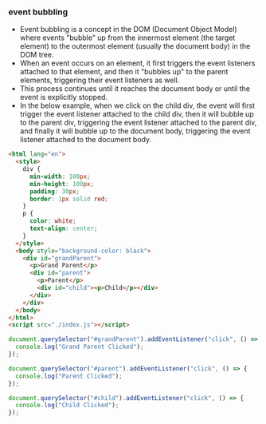 ### event bubbling

- Event bubbling is a concept in the DOM (Document Object Model) where events "bubble" up from the innermost element (the target element) to the outermost element (usually the document body) in the DOM tree.
- When an event occurs on an element, it first triggers the event listeners attached to that element, and then it "bubbles up" to the parent elements, triggering their event listeners as well.
- This process continues until it reaches the document body or until the event is explicitly stopped.
- In the below example, when we click on the child div, the event will first trigger the event listener attached to the child div, then it will bubble up to the parent div, triggering the event listener attached to the parent div, and finally it will bubble up to the document body, triggering the event listener attached to the document body.

```html
<html lang="en">
  <style>
    div {
      min-width: 100px;
      min-height: 100px;
      padding: 30px;
      border: 1px solid red;
    }
    p {
      color: white;
      text-align: center;
    }
  </style>
  <body style="background-color: black">
    <div id="grandParent">
      <p>Grand Parent</p>
      <div id="parent">
        <p>Parent</p>
        <div id="child"><p>Child</p></div>
      </div>
    </div>
  </body>
</html>
<script src="./index.js"></script>
```

```js
document.querySelector("#grandParent").addEventListener("click", () => {
  console.log("Grand Parent Clicked");
});

document.querySelector("#parent").addEventListener("click", () => {
  console.log("Parent Clicked");
});

document.querySelector("#child").addEventListener("click", () => {
  console.log("Child Clicked");
});
```
